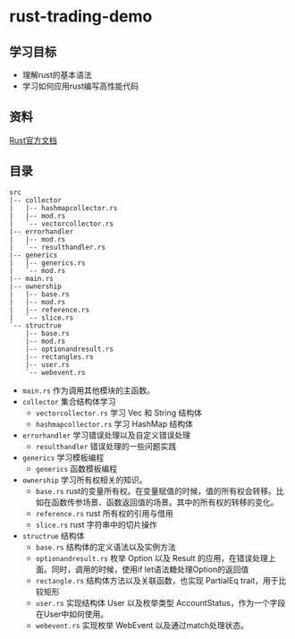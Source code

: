 # rust-trading-demo

## 学习目标
- 理解rust的基本语法
- 学习如何应用rust编写高性能代码

## 资料
[Rust官方文档](https://www.rust-lang.org/zh-CN/learn)

## 目录

```
src
|-- collector
|   |-- hashmapcollector.rs
|   |-- mod.rs
|   `-- vectorcollector.rs
|-- errorhandler
|   |-- mod.rs
|   `-- resulthandler.rs
|-- generics
|   |-- generics.rs
|   `-- mod.rs
|-- main.rs
|-- ownership
|   |-- base.rs
|   |-- mod.rs
|   |-- reference.rs
|   `-- slice.rs
`-- structrue
    |-- base.rs
    |-- mod.rs
    |-- optionandresult.rs
    |-- rectangles.rs
    |-- user.rs
    `-- webevent.rs
```

- `main.rs` 作为调用其他模块的主函数。
- `collector` 集合结构体学习
    - `vectorcollector.rs` 学习 Vec 和 String 结构体
    - `hashmapcollector.rs` 学习 HashMap 结构体
- `errorhandler` 学习错误处理以及自定义错误处理
    - `resulthandler` 错误处理的一些问题实践
- `generics` 学习模板编程
    - `generics` 函数模板编程
- `ownership` 学习所有权相关的知识。
    - `base.rs` rust的变量所有权。在变量赋值的时候，值的所有权会转移。比如在函数传参场景、函数返回值的场景。其中的所有权的转移的变化。
    - `reference.rs` rust 所有权的引用与借用
    - `slice.rs` rust 字符串中的切片操作
- `structrue` 结构体
    - `base.rs` 结构体的定义语法以及实例方法
    - `optionandresult.rs` 枚举 Option 以及 Result 的应用，在错误处理上面。同时，调用的时候，使用if let语法糖处理Option的返回值
    - `rectangle.rs` 结构体方法以及关联函数，也实现 PartialEq trait，用于比较矩形
    - `user.rs` 实现结构体 User 以及枚举类型 AccountStatus，作为一个字段在User中如何使用。
    - `webevent.rs` 实现枚举 WebEvent 以及通过match处理状态。

    